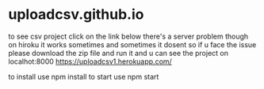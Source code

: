 # uploadcsv.github.io

to see  csv project click on the link below
there's a server problem though on hiroku it works sometimes and sometimes it dosent so if u face the issue please download the zip file and run it and u can see the project on localhot:8000
https://uploadcsv1.herokuapp.com/

to install use 
npm install
 to start use
 npm start
